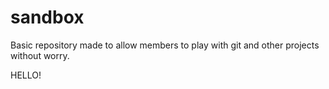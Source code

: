 # sandbox
Basic repository made to allow members to play with git and other projects without worry.

HELLO!

